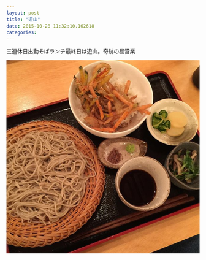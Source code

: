 ```yaml
---
layout: post
title: "遊山"
date: 2015-10-28 11:32:10.162618
categories: 
---
```


三連休日出勤そばランチ最終日は遊山。奇跡の昼営業

![遊山の昼営業](/assets/images/201509/924051_1621855211435380_883001010_n.jpg)


